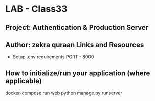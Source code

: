 # LAB - Class33
## Project: Authentication & Production Server
## Author: zekra quraan Links and Resources
* Setup
.env requirements PORT - 8000
## How to initialize/run your application (where applicable)
docker-compose run web python manage.py runserver